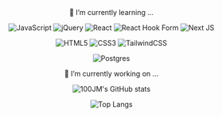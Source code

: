 <center>🌱 I’m currently learning ...<center>

![JavaScript](https://img.shields.io/badge/javascript-%23323330.svg?style=logo&logo=javascript&logoColor=%23F7DF1E)
![jQuery](https://img.shields.io/badge/jquery-%230769AD.svg?style=logo&logo=jquery&logoColor=white)
![React](https://img.shields.io/badge/react-%2320232a.svg?style=logo&logo=react&logoColor=%2361DAFB)
![React Hook Form](https://img.shields.io/badge/React%20Hook%20Form-%23EC5990.svg?style=logo&logo=reacthookform&logoColor=white)
![Next JS](https://img.shields.io/badge/Next-black?style=logo&logo=next.js&logoColor=white)

![HTML5](https://img.shields.io/badge/html5-%23E34F26.svg?style=logo&logo=html5&logoColor=white)
![CSS3](https://img.shields.io/badge/css3-%231572B6.svg?style=logo&logo=css3&logoColor=white)
![TailwindCSS](https://img.shields.io/badge/tailwindcss-%2338B2AC.svg?style=logo&logo=tailwind-css&logoColor=white)

![Postgres](https://img.shields.io/badge/postgres-%23316192.svg?style=logo&logo=postgresql&logoColor=white)



🔭 I’m currently working on ...   

![100JM's GitHub stats](https://github-readme-stats.vercel.app/api?username=100JM&hide=stars,contribs&count_private=true&show_icons=true)   

![Top Langs](https://github-readme-stats.vercel.app/api/top-langs/?username=100JM&layout=compact&theme=default)

<!--
**100JM/100JM** is a ✨ _special_ ✨ repository because its `README.md` (this file) appears on your GitHub profile.

Here are some ideas to get you started: 
- 👯 I’m looking to collaborate on ...
- 🤔 I’m looking for help with ...
- 💬 Ask me about ...
- 📫 How to reach me: ...
- 😄 Pronouns: ...
- ⚡ Fun fact: ...
-->
